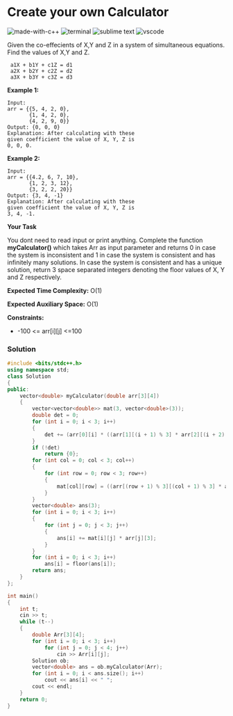 # Create your own Calculator
![made-with-c++](https://img.shields.io/badge/Made%20with-C++-007396.svg)
![terminal](https://img.shields.io/badge/Windows%20Terminal-4D4D4D?logo=windows%20terminal&logoColor=white)
![sublime text](https://img.shields.io/badge/sublime_text-%23575757.svg?logo=sublime-text&logoColor=important)
![vscode](https://img.shields.io/badge/Visual_Studio_Code-0078D4?logo=visual%20studio%20code&logoColor=white)

Given the co-effecients of X,Y and Z in a system of simultaneous equations. Find the values of X,Y and Z.
```
 a1X + b1Y + c1Z = d1
 a2X + b2Y + c2Z = d2
 a3X + b3Y + c3Z = d3
```

__Example 1:__
```
Input:
arr = {{5, 4, 2, 0},
       {1, 4, 2, 0},
       {4, 2, 9, 0}}
Output: {0, 0, 0}
Explanation: After calculating with these
given coefficient the value of X, Y, Z is
0, 0, 0.
```
__Example 2:__
```
Input:
arr = {{4.2, 6, 7, 10},
       {1, 2, 3, 12},
       {3, 2, 2, 20}}
Output: {3, 4, -1}
Explanation: After calculating with these
given coefficient the value of X, Y, Z is
3, 4, -1.
```
__Your Task__

You dont need to read input or print anything. Complete the function **myCalculator()** which takes Arr as input parameter and returns 0 in case the system is inconsistent and 1 in case the system is consistent and has infinitely many solutions. In case the system is consistent and has a unique solution, return 3 space separated integers denoting the floor values of X, Y and Z respectively.

__Expected Time Complexity:__ O(1)

__Expected Auxiliary Space:__ O(1)

__Constraints:__
- -100 <= arr[i][j] <=100

### Solution
```cpp
#include <bits/stdc++.h>
using namespace std;
class Solution
{
public:
    vector<double> myCalculator(double arr[3][4])
    {
        vector<vector<double>> mat(3, vector<double>(3));
        double det = 0;
        for (int i = 0; i < 3; i++)
        {
            det += (arr[0][i] * ((arr[1][(i + 1) % 3] * arr[2][(i + 2) % 3]) - (arr[1][(i + 2) % 3] * arr[2][(i + 1) % 3])));
        }
        if (!det)
            return {0};
        for (int col = 0; col < 3; col++)
        {
            for (int row = 0; row < 3; row++)
            {
                mat[col][row] = ((arr[(row + 1) % 3][(col + 1) % 3] * arr[(row + 2) % 3][(col + 2) % 3]) - (arr[(row + 1) % 3][(col + 2) % 3] * arr[(row + 2) % 3][(col + 1) % 3])) / det;
            }
        }
        vector<double> ans(3);
        for (int i = 0; i < 3; i++)
        {
            for (int j = 0; j < 3; j++)
            {
                ans[i] += mat[i][j] * arr[j][3];
            }
        }
        for (int i = 0; i < 3; i++)
            ans[i] = floor(ans[i]);
        return ans;
    }
};

int main()
{
    int t;
    cin >> t;
    while (t--)
    {
        double Arr[3][4];
        for (int i = 0; i < 3; i++)
            for (int j = 0; j < 4; j++)
                cin >> Arr[i][j];
        Solution ob;
        vector<double> ans = ob.myCalculator(Arr);
        for (int i = 0; i < ans.size(); i++)
            cout << ans[i] << " ";
        cout << endl;
    }
    return 0;
}
```

